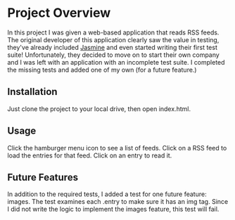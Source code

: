 # Project Overview

In this project I was given a web-based application that reads RSS feeds. The original developer of this application clearly saw the value in testing, they've already included [Jasmine](http://jasmine.github.io/) and even started writing their first test suite! Unfortunately, they decided to move on to start their own company and I was left with an application with an incomplete test suite. I completed the missing tests and added one of my own (for a future feature.)

## Installation

Just clone the project to your local drive, then open index.html.

## Usage

Click the hamburger menu icon to see a list of feeds. Click on a RSS feed to load the entries for that feed. Click on an entry to read it.

## Future Features

In addition to the required tests, I added a test for one future feature: images. The test examines each .entry to make sure it has an img tag. Since I did not write the logic to implement the images feature, this test will fail.